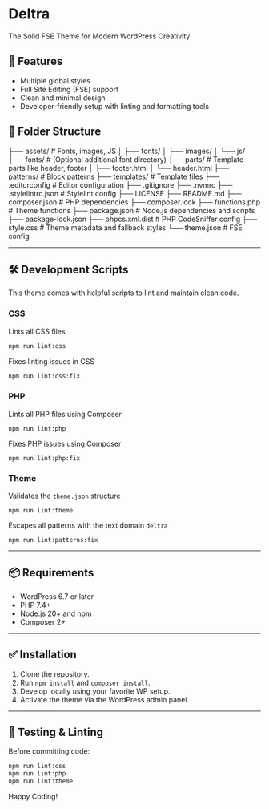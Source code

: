 # Deltra
The Solid FSE Theme for Modern WordPress Creativity

## 🚀 Features

- Multiple global styles
- Full Site Editing (FSE) support
- Clean and minimal design
- Developer-friendly setup with linting and formatting tools

## 📁 Folder Structure
├── assets/ # Fonts, images, JS
│ ├── fonts/
│ ├── images/
│ └── js/
├── fonts/ # (Optional additional font directory)
├── parts/ # Template parts like header, footer
│ ├── footer.html
│ └── header.html
├── patterns/ # Block patterns
├── templates/ # Template files
├── .editorconfig # Editor configuration
├── .gitignore
├── .nvmrc
├── .stylelintrc.json # Stylelint config
├── LICENSE
├── README.md
├── composer.json # PHP dependencies
├── composer.lock
├── functions.php # Theme functions
├── package.json # Node.js dependencies and scripts
├── package-lock.json
├── phpcs.xml.dist # PHP CodeSniffer config
├── style.css # Theme metadata and fallback styles
└── theme.json # FSE config


---

## 🛠️ Development Scripts

This theme comes with helpful scripts to lint and maintain clean code.

### CSS

Lints all CSS files
```bash
npm run lint:css
```

Fixes linting issues in CSS

```bash
npm run lint:css:fix
```

### PHP

Lints all PHP files using Composer
```
npm run lint:php
```

Fixes PHP issues using Composer
```
npm run lint:php:fix
```

### Theme

Validates the `theme.json` structure
```
npm run lint:theme
```

Escapes all patterns with the text domain `deltra`
```
npm run lint:patterns:fix
```

---

## 📦 Requirements

- WordPress 6.7 or later
- PHP 7.4+
- Node.js 20+ and npm
- Composer 2+

---

## ✅ Installation

1. Clone the repository.
2. Run `npm install` and `composer install`.
3. Develop locally using your favorite WP setup.
4. Activate the theme via the WordPress admin panel.

---

## 🧪 Testing & Linting

Before committing code:

```bash
npm run lint:css
npm run lint:php
npm run lint:theme
```

Happy Coding!
